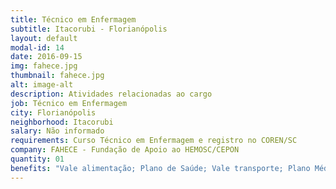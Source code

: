 ```yaml
---
title: Técnico em Enfermagem
subtitle: Itacorubi - Florianópolis
layout: default
modal-id: 14
date: 2016-09-15
img: fahece.jpg
thumbnail: fahece.jpg
alt: image-alt
description: Atividades relacionadas ao cargo
job: Técnico em Enfermagem
city: Florianópolis
neighborhood: Itacorubi
salary: Não informado
requirements: Curso Técnico em Enfermagem e registro no COREN/SC
company: FAHECE - Fundação de Apoio ao HEMOSC/CEPON
quantity: 01
benefits: "Vale alimentação; Plano de Saúde; Vale transporte; Plano Médico; Plano Odontológico; Seguro de vida em grupo"
---
```


